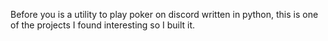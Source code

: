 Before you is a utility to play poker on discord written in python, this is one of the projects I found interesting so I built it.
